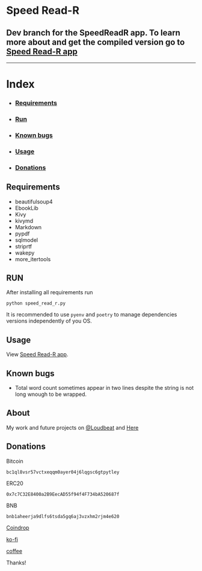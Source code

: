 # Speed Read-R

## Dev branch for the SpeedReadR app. To learn more about and get the compiled version go to [Speed Read-R app](https://github.com/loudbeatproductions/SpeedReadR)

---
# Index
- ### [Requirements](#requirements)
- ### [Run](#run)
- ### [Known bugs](#known-bugs)
- ### [Usage](#usage)
- ### [Donations](#donations)

## Requirements
- beautifulsoup4
- EbookLib
- Kivy
- kivymd
- Markdown
- pypdf
- sqlmodel
- striprtf
- wakepy
- more_itertools


## RUN
After installing all requirements run

```
python speed_read_r.py
```

It is recommended to use `pyenv` and `poetry` to manage dependencies versions independently of you OS.

## Usage
View [Speed Read-R app](https://github.com/loudbeatproductions/SpeedReadR).

## Known bugs

- Total word count sometimes appear in two lines despite the string is not long wnough to be wrapped.


## About
My work and future projects on [@Loudbeat](https://www.instagram.com/loudbeat) and [Here](https://github.com/loudbeatproductions)

## Donations

Bitcoin
```
bc1ql8vsr57vctxeqqm0ayer04j6lqgsc6gtpytley
```

ERC20
```
0x7c7C32E8400a2B9EecAD55f94f4F734bA520687f
```

BNB
```
bnb1aheerja9dlfs6tsda5gq6aj3vzxhm2rjm4e620
```

[Coindrop](https://coindrop.to/loudbeat)

[ko-fi](https://ko-fi.com/loudbeat)

[coffee](https://www.buymeacoffee.com/loudbeat)

Thanks!